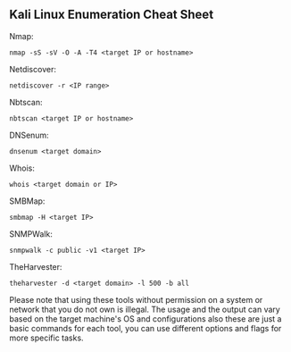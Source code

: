## Kali Linux Enumeration Cheat Sheet


Nmap: 
``` 
nmap -sS -sV -O -A -T4 <target IP or hostname> 
```
Netdiscover: 
```
netdiscover -r <IP range>
```
Nbtscan:
```
nbtscan <target IP or hostname>
```
DNSenum:
```
dnsenum <target domain>
```
Whois:
```
whois <target domain or IP>
```
SMBMap:
```
smbmap -H <target IP>
```
SNMPWalk:
```
snmpwalk -c public -v1 <target IP>
```
TheHarvester:
```
theharvester -d <target domain> -l 500 -b all
```
Please note that using these tools without permission on a system or network that you do not own is illegal. 
The usage and the output can vary based on the target machine's OS and configurations also these are just a 
basic commands for each tool, you can use different options and flags for more specific tasks.
